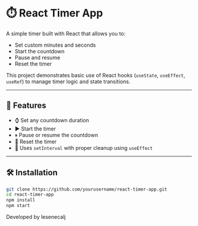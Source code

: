 # ⏱️ React Timer App

A simple timer built with React that allows you to:

- Set custom minutes and seconds  
- Start the countdown  
- Pause and resume  
- Reset the timer  

This project demonstrates basic use of React hooks (`useState`, `useEffect`, `useRef`) to manage timer logic and state transitions.

---

## 🚀 Features

- ⌚ Set any countdown duration  
- ▶️ Start the timer  
- ⏸ Pause or resume the countdown  
- 🔄 Reset the timer  
- 🧠 Uses `setInterval` with proper cleanup using `useEffect`

---

## 🛠️ Installation

```bash
git clone https://github.com/yourusername/react-timer-app.git
cd react-timer-app
npm install
npm start
```

Developed by lesenecalj